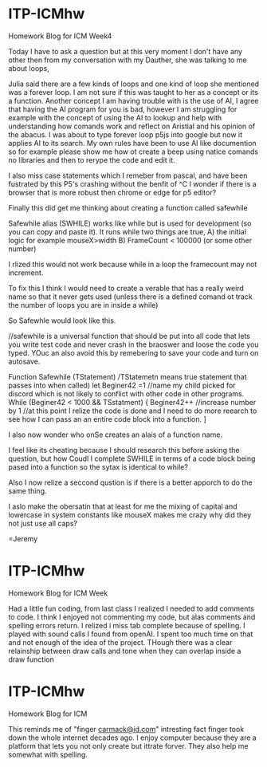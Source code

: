 # ITP-ICMhw
Homework Blog for ICM Week4

Today I have to ask a question but at this very moment I don't have any other then from my conversation with my Dauther, she was talking to me about loops, 

Julia said there are a few kinds of loops and one kind of loop she mentioned was a forever loop. I am not sure if this was taught to her as a concept or its a function.
Another concept I am having trouble with is the use of AI, I agree that having the AI program for you is bad, however I am struggling for example with the concept of using the AI to lookup and help with understanding how comands work and reflect on Aristial and his opinion of the abacus. I was about to type forever loop p5js into google but now it applies AI to its search. My own rules have been to use AI like documention so for example please show me how ot create a beep using natice comands no libraries and then to rerype the code and edit it.

I also miss case statements which I remeber from pascal, and have been fustrated by this P5's crashing without the benfit of ^C I wonder if there is a browser that is more robust then chrome or edge for p5 editor?

Finally this did get me thinking about creating a function called safewhile

Safewhile alias (SWHILE) works like while but is used for development (so you can copy and paste it). It runs while two things are true, 
A) the initial logic for example mouseX>width
B) FrameCount < 100000 (or some other number)

I rlized this would not work because while in a loop the framecount may not increment.

To fix this I think I would need to create a verable that has a really weird name so that it never gets used (unless there is a defined comand ot track the number of loops you are in inside a while)

So Safewhle would look like this.


//safewhile is a universal function that should be put into all code that lets you write test code and never crash in the braoswer and loose the code you typed. YOuc an also avoid this by remebering to save your code and turn on autosave.

Function Safewhile (TStatement) /TStatemetn means true statement that passes into when called)
         let Beginer42 =1 //name my child picked for discord which is not likely to conflict with other code in other programs.
         While (Beginer42 < 1000 && TSstatment) {
         Beginer42++ //increase number by 1
         //at this point I relize the code is done and I need to do more reearch to see how I can pass an an entire code block into a function.
         ]

I also now wonder who onSe creates an alais of a function name.

I feel like its cheating because I should research this before asking the question, but how Coudl I complete  SWHILE in terms of a code block being pased into a function so the sytax is identical to while?

Also I now relize a seccond qustion is if there is a better apporch to do the same thing.

I aslo make the obersatin that at least for me the mixing of capital and lowercase in system constants like mouseX makes me crazy why did they not just use all caps?

=Jeremy




# ITP-ICMhw
Homework Blog for ICM Week

Had a little fun coding, from last class I realized I needed to add comments to code. I think I enjoyed not commenting my code, but alas comments and spelling errors return.
I relized i miss tab complete because of spelling. I played with sound calls I found from openAI. I spent too much time on that and not enough of the idea of the project. THough there was a clear relainship between draw calls and tone when they can overlap inside a draw function

# ITP-ICMhw
Homework Blog for ICM

This reminds me of "finger carmack@id.com" intresting fact finger took down the whole internet decades ago. I enjoy computer because they are a platform that lets you not only create but ittrate forver. They also help me somewhat with spelling.
